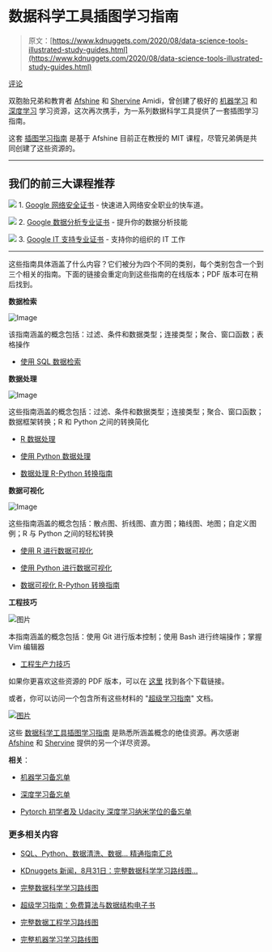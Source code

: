 # 数据科学工具插图学习指南

> 原文：[https://www.kdnuggets.com/2020/08/data-science-tools-illustrated-study-guides.html](https://www.kdnuggets.com/2020/08/data-science-tools-illustrated-study-guides.html)

[评论](#comments)

双胞胎兄弟和教育者 [Afshine](https://www.mit.edu/~amidi/) 和 [Shervine](https://stanford.edu/~shervine/) Amidi，曾创建了极好的 [机器学习](/2018/09/machine-learning-cheat-sheets.html) 和 [深度学习](/2018/11/deep-learning-cheat-sheets.html) 学习资源，这次再次携手，为一系列数据科学工具提供了一套插图学习指南。

这套 [插图学习指南](https://www.mit.edu/~amidi/teaching/data-science-tools/) 是基于 Afshine 目前正在教授的 MIT 课程，尽管兄弟俩是共同创建了这些资源的。

* * *

## 我们的前三大课程推荐

![](../Images/0244c01ba9267c002ef39d4907e0b8fb.png) 1\. [Google 网络安全证书](https://www.kdnuggets.com/google-cybersecurity) - 快速进入网络安全职业的快车道。

![](../Images/e225c49c3c91745821c8c0368bf04711.png) 2\. [Google 数据分析专业证书](https://www.kdnuggets.com/google-data-analytics) - 提升你的数据分析技能

![](../Images/0244c01ba9267c002ef39d4907e0b8fb.png) 3\. [Google IT 支持专业证书](https://www.kdnuggets.com/google-itsupport) - 支持你的组织的 IT 工作

* * *

这些指南具体涵盖了什么内容？它们被分为四个不同的类别，每个类别包含一个到三个相关的指南。下面的链接会重定向到这些指南的在线版本；PDF 版本可在稍后找到。

**数据检索**

![Image](../Images/6dfd9a0317e419a76eefd677de6bc783.png)

该指南涵盖的概念包括：过滤、条件和数据类型；连接类型；聚合、窗口函数；表格操作

+   [使用 SQL 数据检索](https://www.mit.edu/~amidi/teaching/data-science-tools/study-guide/data-retrieval-with-sql/)

**数据处理**

![Image](../Images/9676ed15b7e1ba2e543fbf49b3279e56.png)

这些指南涵盖的概念包括：过滤、条件和数据类型；连接类型；聚合、窗口函数；数据框架转换；R 和 Python 之间的转换简化

+   [R 数据处理](https://www.mit.edu/~amidi/teaching/data-science-tools/study-guide/data-manipulation-with-r/)

+   [使用 Python 数据处理](https://www.mit.edu/~amidi/teaching/data-science-tools/study-guide/data-manipulation-with-python/)

+   [数据处理 R-Python 转换指南](https://www.mit.edu/~amidi/teaching/data-science-tools/conversion-guide/r-python-data-manipulation/)

**数据可视化**

![Image](../Images/ec8e9be27a54e1d53785a65e322f33cb.png)

这些指南涵盖的概念包括：散点图、折线图、直方图；箱线图、地图；自定义图例；R 与 Python 之间的轻松转换

+   [使用 R 进行数据可视化](https://www.mit.edu/~amidi/teaching/data-science-tools/study-guide/data-visualization-with-r/)

+   [使用 Python 进行数据可视化](https://www.mit.edu/~amidi/teaching/data-science-tools/study-guide/data-visualization-with-python/)

+   [数据可视化 R-Python 转换指南](https://www.mit.edu/~amidi/teaching/data-science-tools/conversion-guide/r-python-data-visualization/)

**工程技巧**

![图片](../Images/89a8a0575b919fd922158c7f9958ef01.png)

本指南涵盖的概念包括：使用 Git 进行版本控制；使用 Bash 进行终端操作；掌握 Vim 编辑器

+   [工程生产力技巧](https://www.mit.edu/~amidi/teaching/data-science-tools/study-guide/engineering-productivity-tips/)

如果你更喜欢这些资源的 PDF 版本，可以在 [这里](https://github.com/shervinea/mit-15-003-data-science-tools) 找到各个下载链接。

或者，你可以访问一个包含所有这些材料的 "[超级学习指南](https://github.com/shervinea/mit-15-003-data-science-tools/blob/master/en/super-study-guide-data-science-tools.pdf)" 文档。

[![图片](../Images/0ef2bf53becd86fd5c25a9db870ad042.png)](https://github.com/shervinea/mit-15-003-data-science-tools/blob/master/en/super-study-guide-data-science-tools.pdf)

这些 [数据科学工具插图学习指南](https://www.mit.edu/~amidi/teaching/data-science-tools/) 是熟悉所涵盖概念的绝佳资源。再次感谢 [Afshine](https://www.mit.edu/~amidi/) 和 [Shervine](https://stanford.edu/~shervine/) 提供的另一个详尽资源。

**相关**：

+   [机器学习备忘单](/2018/09/machine-learning-cheat-sheets.html)

+   [深度学习备忘单](/2018/11/deep-learning-cheat-sheets.html)

+   [Pytorch 初学者及 Udacity 深度学习纳米学位的备忘单](/2019/08/pytorch-cheat-sheet-beginners.html)

### 更多相关内容

+   [SQL、Python、数据清洗、数据… 精通指南汇总](https://www.kdnuggets.com/collection-of-guides-on-mastering-sql-python-data-cleaning-data-wrangling-and-exploratory-data-analysis)

+   [KDnuggets 新闻，8月31日：完整数据科学学习路线图…](https://www.kdnuggets.com/2022/n35.html)

+   [完整数据科学学习路线图](https://www.kdnuggets.com/2022/08/complete-data-science-study-roadmap.html)

+   [超级学习指南：免费算法与数据结构电子书](https://www.kdnuggets.com/2022/06/super-study-guide-free-algorithms-data-structures-ebook.html)

+   [完整数据工程学习路线图](https://www.kdnuggets.com/2022/11/complete-data-engineering-study-roadmap.html)

+   [完整机器学习学习路线图](https://www.kdnuggets.com/2022/12/complete-machine-learning-study-roadmap.html)
